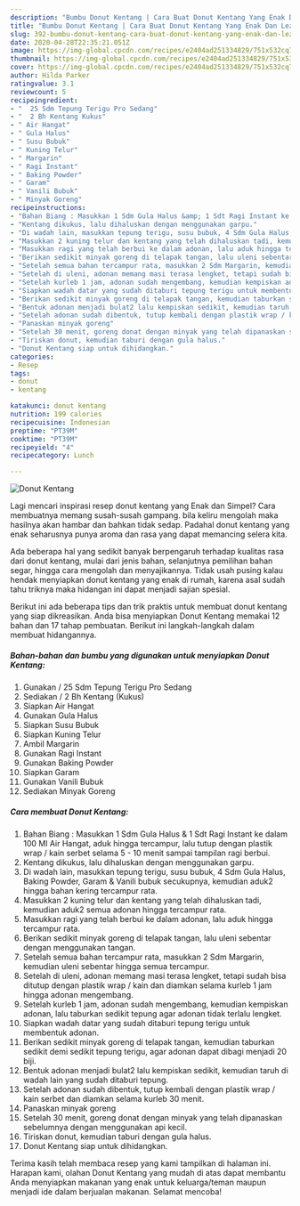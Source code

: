 ```yaml
---
description: "Bumbu Donut Kentang | Cara Buat Donut Kentang Yang Enak Dan Lezat"
title: "Bumbu Donut Kentang | Cara Buat Donut Kentang Yang Enak Dan Lezat"
slug: 392-bumbu-donut-kentang-cara-buat-donut-kentang-yang-enak-dan-lezat
date: 2020-04-28T22:35:21.051Z
image: https://img-global.cpcdn.com/recipes/e2404ad251334829/751x532cq70/donut-kentang-foto-resep-utama.jpg
thumbnail: https://img-global.cpcdn.com/recipes/e2404ad251334829/751x532cq70/donut-kentang-foto-resep-utama.jpg
cover: https://img-global.cpcdn.com/recipes/e2404ad251334829/751x532cq70/donut-kentang-foto-resep-utama.jpg
author: Hilda Parker
ratingvalue: 3.1
reviewcount: 5
recipeingredient:
- "  25 Sdm Tepung Terigu Pro Sedang"
- "  2 Bh Kentang Kukus"
- " Air Hangat"
- " Gula Halus"
- " Susu Bubuk"
- " Kuning Telur"
- " Margarin"
- " Ragi Instant"
- " Baking Powder"
- " Garam"
- " Vanili Bubuk"
- " Minyak Goreng"
recipeinstructions:
- "Bahan Biang : Masukkan 1 Sdm Gula Halus &amp; 1 Sdt Ragi Instant ke dalam 100 Ml Air Hangat, aduk hingga tercampur, lalu tutup dengan plastik wrap / kain serbet selama 5 - 10 menit sampai tampilan ragi berbui."
- "Kentang dikukus, lalu dihaluskan dengan menggunakan garpu."
- "Di wadah lain, masukkan tepung terigu, susu bubuk, 4 Sdm Gula Halus, Baking Powder, Garam &amp; Vanili bubuk secukupnya, kemudian aduk2 hingga bahan kering tercampur rata."
- "Masukkan 2 kuning telur dan kentang yang telah dihaluskan tadi, kemudian aduk2 semua adonan hingga tercampur rata."
- "Masukkan ragi yang telah berbui ke dalam adonan, lalu aduk hingga tercampur rata."
- "Berikan sedikit minyak goreng di telapak tangan, lalu uleni sebentar dengan menggunakan tangan."
- "Setelah semua bahan tercampur rata, masukkan 2 Sdm Margarin, kemudian uleni sebentar hingga semua tercampur."
- "Setelah di uleni, adonan memang masi terasa lengket, tetapi sudah bisa ditutup dengan plastik wrap / kain dan diamkan selama kurleb 1 jam hingga adonan mengembang."
- "Setelah kurleb 1 jam, adonan sudah mengembang, kemudian kempiskan adonan, lalu taburkan sedikit tepung agar adonan tidak terlalu lengket."
- "Siapkan wadah datar yang sudah ditaburi tepung terigu untuk membentuk adonan."
- "Berikan sedikit minyak goreng di telapak tangan, kemudian taburkan sedikit demi sedikit tepung terigu, agar adonan dapat dibagi menjadi 20 biji."
- "Bentuk adonan menjadi bulat2 lalu kempiskan sedikit, kemudian taruh di wadah lain yang sudah ditaburi tepung."
- "Setelah adonan sudah dibentuk, tutup kembali dengan plastik wrap / kain serbet dan diamkan selama kurleb 30 menit."
- "Panaskan minyak goreng"
- "Setelah 30 menit, goreng donat dengan minyak yang telah dipanaskan sebelumnya dengan menggunakan api kecil."
- "Tiriskan donut, kemudian taburi dengan gula halus."
- "Donut Kentang siap untuk dihidangkan."
categories:
- Resep
tags:
- donut
- kentang

katakunci: donut kentang 
nutrition: 199 calories
recipecuisine: Indonesian
preptime: "PT39M"
cooktime: "PT39M"
recipeyield: "4"
recipecategory: Lunch

---
```



![Donut Kentang](https://img-global.cpcdn.com/recipes/e2404ad251334829/751x532cq70/donut-kentang-foto-resep-utama.jpg)

Lagi mencari inspirasi resep donut kentang yang Enak dan Simpel? Cara membuatnya memang susah-susah gampang. bila keliru mengolah maka hasilnya akan hambar dan bahkan tidak sedap. Padahal donut kentang yang enak seharusnya punya aroma dan rasa yang dapat memancing selera kita.

Ada beberapa hal yang sedikit banyak berpengaruh terhadap kualitas rasa dari donut kentang, mulai dari jenis bahan, selanjutnya pemilihan bahan segar, hingga cara mengolah dan menyajikannya. Tidak usah pusing kalau hendak menyiapkan donut kentang yang enak di rumah, karena asal sudah tahu triknya maka hidangan ini dapat menjadi sajian spesial.




Berikut ini ada beberapa tips dan trik praktis untuk membuat donut kentang yang siap dikreasikan. Anda bisa menyiapkan Donut Kentang memakai 12 bahan dan 17 tahap pembuatan. Berikut ini langkah-langkah dalam membuat hidangannya.

<!--inarticleads1-->

##### Bahan-bahan dan bumbu yang digunakan untuk menyiapkan Donut Kentang:

1. Gunakan  / 25 Sdm Tepung Terigu Pro Sedang
1. Sediakan  / 2 Bh Kentang (Kukus)
1. Siapkan  Air Hangat
1. Gunakan  Gula Halus
1. Siapkan  Susu Bubuk
1. Siapkan  Kuning Telur
1. Ambil  Margarin
1. Gunakan  Ragi Instant
1. Gunakan  Baking Powder
1. Siapkan  Garam
1. Gunakan  Vanili Bubuk
1. Sediakan  Minyak Goreng




<!--inarticleads2-->

##### Cara membuat Donut Kentang:

1. Bahan Biang : Masukkan 1 Sdm Gula Halus &amp; 1 Sdt Ragi Instant ke dalam 100 Ml Air Hangat, aduk hingga tercampur, lalu tutup dengan plastik wrap / kain serbet selama 5 - 10 menit sampai tampilan ragi berbui.
1. Kentang dikukus, lalu dihaluskan dengan menggunakan garpu.
1. Di wadah lain, masukkan tepung terigu, susu bubuk, 4 Sdm Gula Halus, Baking Powder, Garam &amp; Vanili bubuk secukupnya, kemudian aduk2 hingga bahan kering tercampur rata.
1. Masukkan 2 kuning telur dan kentang yang telah dihaluskan tadi, kemudian aduk2 semua adonan hingga tercampur rata.
1. Masukkan ragi yang telah berbui ke dalam adonan, lalu aduk hingga tercampur rata.
1. Berikan sedikit minyak goreng di telapak tangan, lalu uleni sebentar dengan menggunakan tangan.
1. Setelah semua bahan tercampur rata, masukkan 2 Sdm Margarin, kemudian uleni sebentar hingga semua tercampur.
1. Setelah di uleni, adonan memang masi terasa lengket, tetapi sudah bisa ditutup dengan plastik wrap / kain dan diamkan selama kurleb 1 jam hingga adonan mengembang.
1. Setelah kurleb 1 jam, adonan sudah mengembang, kemudian kempiskan adonan, lalu taburkan sedikit tepung agar adonan tidak terlalu lengket.
1. Siapkan wadah datar yang sudah ditaburi tepung terigu untuk membentuk adonan.
1. Berikan sedikit minyak goreng di telapak tangan, kemudian taburkan sedikit demi sedikit tepung terigu, agar adonan dapat dibagi menjadi 20 biji.
1. Bentuk adonan menjadi bulat2 lalu kempiskan sedikit, kemudian taruh di wadah lain yang sudah ditaburi tepung.
1. Setelah adonan sudah dibentuk, tutup kembali dengan plastik wrap / kain serbet dan diamkan selama kurleb 30 menit.
1. Panaskan minyak goreng
1. Setelah 30 menit, goreng donat dengan minyak yang telah dipanaskan sebelumnya dengan menggunakan api kecil.
1. Tiriskan donut, kemudian taburi dengan gula halus.
1. Donut Kentang siap untuk dihidangkan.




Terima kasih telah membaca resep yang kami tampilkan di halaman ini. Harapan kami, olahan Donut Kentang yang mudah di atas dapat membantu Anda menyiapkan makanan yang enak untuk keluarga/teman maupun menjadi ide dalam berjualan makanan. Selamat mencoba!
